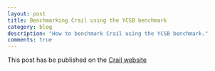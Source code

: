 ```yaml
---
layout: post
title: Benchmarking Crail using the YCSB benchmark
category: blog
description: "How to benchmark Crail using the YCSB benchmark."
comments: true
---
```



This post has be published on the <a href="http://crail.incubator.apache.org/blog/2019/10/ycsb.html">Crail website</a>

